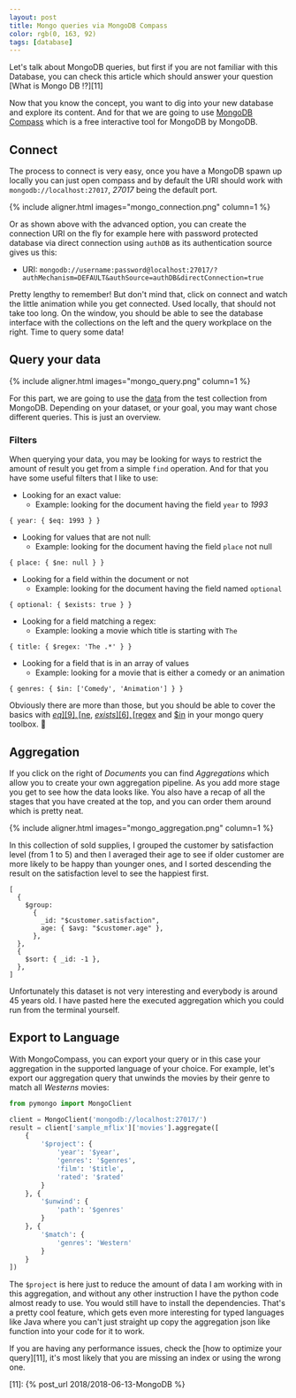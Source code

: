 ```yaml
---
layout: post
title: Mongo queries via MongoDB Compass
color: rgb(0, 163, 92)
tags: [database]
---
```


Let's talk about MongoDB queries, but first if you are not familiar with this Database, you can check this article which
should answer your question [What is Mongo DB ⁉️][11]

Now that you know the concept, you want to dig into your new database and explore its content. And for that we are going
to use [MongoDB Compass][1] which is a free interactive tool for MongoDB by MongoDB.

## Connect

The process to connect is very easy, once you have a MongoDB spawn up locally you can just open compass and by default 
the URI should work with `mongodb://localhost:27017`, _27017_ being the default port. 

{% include aligner.html images="mongo_connection.png" column=1 %}

Or as shown above with the advanced option, you can create the connection URI on the fly for example here with password protected
database via direct connection using `authDB` as its authentication source gives us this:

- URI: `mongodb://username:password@localhost:27017/?authMechanism=DEFAULT&authSource=authDB&directConnection=true`

Pretty lengthy to remember! But don't mind that, click on connect and watch the little animation while you get
connected.
Used locally, that should not take too long. On the window, you should be able to see the database interface with 
the collections on the left and the query workplace on the right. Time to query some data!

## Query your data

{% include aligner.html images="mongo_query.png" column=1 %}

For this part, we are going to use the [data][4] from the test collection from MongoDB. Depending on your dataset, or
your goal, you may want chose different queries. This is just an overview.

### Filters

When querying your data, you may be looking for ways to restrict the amount of result you get from a simple `find` 
operation. And for that you have some useful filters that I like to use:

- Looking for an exact value:
  - Example: looking for the document having the field `year` to _1993_
```shell
{ year: { $eq: 1993 } }
```
- Looking for values that are not null:
  - Example: looking for the document having the field `place` not null
```shell
{ place: { $ne: null } }
```
- Looking for a field within the document or not
  - Example: looking for the document having the field named `optional` 
```shell
{ optional: { $exists: true } }
```
- Looking for a field matching a regex:
  - Example: looking a movie which title is starting with `The`
```shell
{ title: { $regex: 'The .*' } }
```
- Looking for a field that is in an array of values
  - Example: looking for a movie that is either a comedy or an animation
```shell
{ genres: { $in: ['Comedy', 'Animation'] } }
```

Obviously there are more than those, but you should be able to cover the basics with [$eq][9], [$ne][5], [$exists][6], 
[$regex][7] and [$in][8] in your mongo query toolbox. 🧰

## Aggregation

If you click on the right of _Documents_ you can find _Aggregations_ which allow you to create your own aggregation
pipeline. As you add more stage you get to see how the data looks like. You also have a recap of all the stages that 
you have created at the top, and you can order them around which is pretty neat.

{% include aligner.html images="mongo_aggregation.png" column=1 %}

In this collection of sold supplies, I grouped the customer by satisfaction level (from 1 to 5) and then
I averaged their age to see if older customer are more likely to be happy than younger ones, and I sorted descending
the result on the satisfaction level to see the happiest first.

```shell
[
  {
    $group:
      {
        _id: "$customer.satisfaction",
        age: { $avg: "$customer.age" },
      },
  },
  {
    $sort: { _id: -1 },
  },
]
```

Unfortunately this dataset is not very interesting and everybody is around 45 years old. I have pasted here the 
executed aggregation which you could run from the terminal yourself.

## Export to Language

With MongoCompass, you can export your query or in this case your aggregation in the supported language of your choice.
For example, let's export our aggregation query that unwinds the movies by their genre to match all _Westerns_ movies:

```python
from pymongo import MongoClient

client = MongoClient('mongodb://localhost:27017/')
result = client['sample_mflix']['movies'].aggregate([
    {
        '$project': {
            'year': '$year', 
            'genres': '$genres', 
            'film': '$title', 
            'rated': '$rated'
        }
    }, {
        '$unwind': {
            'path': '$genres'
        }
    }, {
        '$match': {
            'genres': 'Western'
        }
    }
])
```

The `$project` is here just to reduce the amount of data I am working with in this aggregation, and without any other
instruction I have the python code almost ready to use. You would still have to install the dependencies.
That's a pretty cool feature, which gets even more interesting for typed languages like Java where you can't just
straight up copy the aggregation json like function into your code for it to work.

If you are having any performance issues, check the [how to optimize your query][11], it's most likely that you are 
missing an index or using the wrong one.


[1]: https://www.mongodb.com/products/compass
[2]: https://www.mongodb.com/docs/compass/current/query/filter/
[3]: https://www.mongodb.com/docs/manual/core/aggregation-pipeline/
[4]: https://www.mongodb.com/docs/compass/current/query/filter/
[5]: https://www.mongodb.com/docs/v6.0/reference/operator/query/ne/
[6]: https://www.mongodb.com/docs/v6.0/reference/operator/query/exists/
[7]: https://www.mongodb.com/docs/v6.0/reference/operator/query/regex/
[8]: https://www.mongodb.com/docs/v6.0/reference/operator/query/in/
[9]: https://www.mongodb.com/docs/manual/reference/operator/query/eq/
[10]: https://www.mongodb.com/docs/manual/tutorial/optimize-query-performance-with-indexes-and-projections/
[11]: {% post_url 2018/2018-06-13-MongoDB %}
